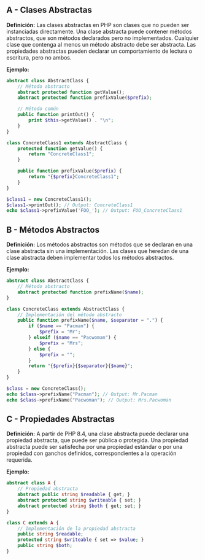 ## A - Clases Abstractas

**Definición:** Las clases abstractas en PHP son clases que no pueden ser instanciadas directamente. Una clase abstracta puede contener métodos abstractos, que son métodos declarados pero no implementados. Cualquier clase que contenga al menos un método abstracto debe ser abstracta. Las propiedades abstractas pueden declarar un comportamiento de lectura o escritura, pero no ambos.

**Ejemplo:**

```php
abstract class AbstractClass {
    // Método abstracto
    abstract protected function getValue();
    abstract protected function prefixValue($prefix);

    // Método común
    public function printOut() {
        print $this->getValue() . "\n";
    }
}

class ConcreteClass1 extends AbstractClass {
    protected function getValue() {
        return "ConcreteClass1";
    }

    public function prefixValue($prefix) {
        return "{$prefix}ConcreteClass1";
    }
}

$class1 = new ConcreteClass1();
$class1->printOut(); // Output: ConcreteClass1
echo $class1->prefixValue('FOO_'); // Output: FOO_ConcreteClass1
```

## B - Métodos Abstractos

**Definición:** Los métodos abstractos son métodos que se declaran en una clase abstracta sin una implementación. Las clases que heredan de una clase abstracta deben implementar todos los métodos abstractos.

**Ejemplo:**

```php
abstract class AbstractClass {
    // Método abstracto
    abstract protected function prefixName($name);
}

class ConcreteClass extends AbstractClass {
    // Implementación del método abstracto
    public function prefixName($name, $separator = ".") {
        if ($name == "Pacman") {
            $prefix = "Mr";
        } elseif ($name == "Pacwoman") {
            $prefix = "Mrs";
        } else {
            $prefix = "";
        }
        return "{$prefix}{$separator}{$name}";
    }
}

$class = new ConcreteClass();
echo $class->prefixName("Pacman"); // Output: Mr.Pacman
echo $class->prefixName("Pacwoman"); // Output: Mrs.Pacwoman
```

## C - Propiedades Abstractas

**Definición:** A partir de PHP 8.4, una clase abstracta puede declarar una propiedad abstracta, que puede ser pública o protegida. Una propiedad abstracta puede ser satisfecha por una propiedad estándar o por una propiedad con ganchos definidos, correspondientes a la operación requerida.

**Ejemplo:**

```php
abstract class A {
    // Propiedad abstracta
    abstract public string $readable { get; }
    abstract protected string $writeable { set; }
    abstract protected string $both { get; set; }
}

class C extends A {
    // Implementación de la propiedad abstracta
    public string $readable;
    protected string $writeable { set => $value; }
    public string $both;
}
```
